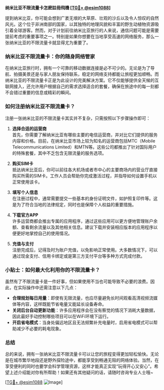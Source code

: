 **纳米比亚不限流量卡怎麽註冊飛機 [[TG💪+ @esim1088](https://t.me/s/esim1088)]**

提到纳米比亚，你可能会想到广袤无垠的大草原、壮观的沙丘以及令人惊叹的自然风光。这个位于非洲南部的国家，以其独特的地理风貌和丰富的野生动植物资源吸引着全球游客。然而，对于计划前往纳米比亚旅行的人来说，通信问题可能是需要提前考虑的重要事项之一。特别是如果你想要在当地享受高速的网络服务，那么一张纳米比亚的不限流量卡就显得尤为重要了。

### 纳米比亚不限流量卡：你的随身网络管家

在纳米比亚旅行时，拥有一个可靠的移动数据连接是必不可少的。无论是为了导航、拍摄美景还是与家人朋友保持联系，稳定的网络支持都能让旅程更加顺畅。而纳米比亚的不限流量卡正是为此设计的完美解决方案。它不仅能够提供全天候的互联网接入，还允许用户根据自己的需求选择适合的套餐，确保在旅途中的每一刻都不会错过重要的信息或精彩的瞬间。

### 如何注册纳米比亚不限流量卡？

注册一张纳米比亚的不限流量卡其实并不复杂，只需按照以下步骤操作即可：

1. **选择合适的运营商**  
   首先，你需要了解纳米比亚有哪些主要的电信运营商，并对比它们提供的服务内容和价格。目前，在纳米比亚市场上较为知名的运营商包括MTC（Mobile Telecommunications Limited）和MTN等。这些公司都推出了针对国际用户的特殊套餐，其中不乏包含无限流量的服务选项。

2. **购买SIM卡**  
   抵达纳米比亚后，你可以前往各大机场或者市中心的主要商场内的营业厅直接购买所需的SIM卡。工作人员会帮助你完成激活过程，并指导如何设置手机以正常使用该卡。

3. **填写个人信息**  
   在注册过程中，通常需要提交一些基本的身份证明文件，如护照复印件等。这是为了符合当地的法律规定，同时也是保障个人权益的重要措施。

4. **下载官方APP**  
   许多运营商都会推出专属的应用程序，通过这些应用可以更方便地管理账户余额、查看剩余流量以及其他相关信息。建议下载并安装相应版本的应用程序以便更好地掌控自己的使用情况。

5. **充值与支付**  
   注册完成后，记得及时为账户充值，以免影响正常使用。大多数情况下，可以通过现金支付、信用卡绑定或是第三方支付平台等多种方式完成付款。

### 小贴士：如何最大化利用你的不限流量卡？

虽然有了不限流量卡是一件好事，但如果使用不当也可能导致不必要的浪费。因此，在实际操作中还需注意以下几点：

- **合理规划每日用量**：即使有无限流量，也应尽量避免长时间观看高清视频流媒体等内容，这样既能节省电量又能延长设备寿命。
- **关闭后台自动更新功能**：许多应用程序会在没有察觉的情况下消耗大量数据，因此最好手动控制哪些项目可以在WiFi环境下运行。
- **开启省电模式**：当身处偏远地区且无法频繁补充电量时，启用省电模式可以帮助减少不必要的耗电现象。

### 总结

总的来说，拥有一张纳米比亚不限流量卡可以让您的旅程变得更加轻松愉快。无论是在城市繁华地段还是野外探险途中，都能享受到畅通无阻的网络体验。当然，在享受便利的同时也要学会科学管理资源，这样才能真正实现“玩得开心又安心”。希望上述介绍能对你有所帮助！如果还有其他疑问的话，请随时咨询专业人士哦~

[[TG💪+ @esim1088](https://t.me/s/esim1088) ![Image](https://i.postimg.cc/4NQfJmqS/Snipaste-2025-05-13-00-14-12.png)]